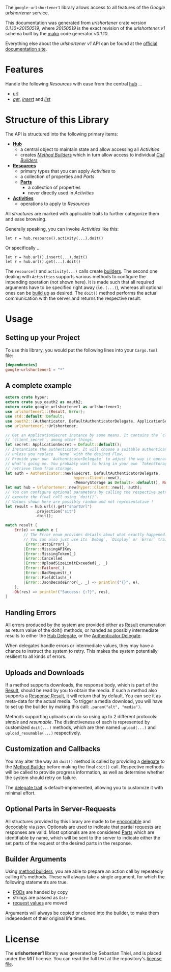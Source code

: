 <!---
DO NOT EDIT !
This file was generated automatically from 'src/mako/api/README.md.mako'
DO NOT EDIT !
-->
The `google-urlshortener1` library allows access to all features of the *Google urlshortener* service.

This documentation was generated from *urlshortener* crate version *0.1.10+20150519*, where *20150519* is the exact revision of the *urlshortener:v1* schema built by the [mako](http://www.makotemplates.org/) code generator *v0.1.10*.

Everything else about the *urlshortener* *v1* API can be found at the
[official documentation site](https://developers.google.com/url-shortener/v1/getting_started).
# Features

Handle the following *Resources* with ease from the central [hub](http://byron.github.io/google-apis-rs/google_urlshortener1/struct.Urlshortener.html) ... 

* [url](http://byron.github.io/google-apis-rs/google_urlshortener1/struct.Url.html)
 * [*get*](http://byron.github.io/google-apis-rs/google_urlshortener1/struct.UrlGetCall.html), [*insert*](http://byron.github.io/google-apis-rs/google_urlshortener1/struct.UrlInsertCall.html) and [*list*](http://byron.github.io/google-apis-rs/google_urlshortener1/struct.UrlListCall.html)




# Structure of this Library

The API is structured into the following primary items:

* **[Hub](http://byron.github.io/google-apis-rs/google_urlshortener1/struct.Urlshortener.html)**
    * a central object to maintain state and allow accessing all *Activities*
    * creates [*Method Builders*](http://byron.github.io/google-apis-rs/google_urlshortener1/trait.MethodsBuilder.html) which in turn
      allow access to individual [*Call Builders*](http://byron.github.io/google-apis-rs/google_urlshortener1/trait.CallBuilder.html)
* **[Resources](http://byron.github.io/google-apis-rs/google_urlshortener1/trait.Resource.html)**
    * primary types that you can apply *Activities* to
    * a collection of properties and *Parts*
    * **[Parts](http://byron.github.io/google-apis-rs/google_urlshortener1/trait.Part.html)**
        * a collection of properties
        * never directly used in *Activities*
* **[Activities](http://byron.github.io/google-apis-rs/google_urlshortener1/trait.CallBuilder.html)**
    * operations to apply to *Resources*

All *structures* are marked with applicable traits to further categorize them and ease browsing.

Generally speaking, you can invoke *Activities* like this:

```Rust,ignore
let r = hub.resource().activity(...).doit()
```

Or specifically ...

```ignore
let r = hub.url().insert(...).doit()
let r = hub.url().get(...).doit()
```

The `resource()` and `activity(...)` calls create [builders][builder-pattern]. The second one dealing with `Activities` 
supports various methods to configure the impending operation (not shown here). It is made such that all required arguments have to be 
specified right away (i.e. `(...)`), whereas all optional ones can be [build up][builder-pattern] as desired.
The `doit()` method performs the actual communication with the server and returns the respective result.

# Usage

## Setting up your Project

To use this library, you would put the following lines into your `Cargo.toml` file:

```toml
[dependencies]
google-urlshortener1 = "*"
```

## A complete example

```Rust
extern crate hyper;
extern crate yup_oauth2 as oauth2;
extern crate google_urlshortener1 as urlshortener1;
use urlshortener1::{Result, Error};
use std::default::Default;
use oauth2::{Authenticator, DefaultAuthenticatorDelegate, ApplicationSecret, MemoryStorage};
use urlshortener1::Urlshortener;

// Get an ApplicationSecret instance by some means. It contains the `client_id` and 
// `client_secret`, among other things.
let secret: ApplicationSecret = Default::default();
// Instantiate the authenticator. It will choose a suitable authentication flow for you, 
// unless you replace  `None` with the desired Flow.
// Provide your own `AuthenticatorDelegate` to adjust the way it operates and get feedback about 
// what's going on. You probably want to bring in your own `TokenStorage` to persist tokens and
// retrieve them from storage.
let auth = Authenticator::new(&secret, DefaultAuthenticatorDelegate,
                              hyper::Client::new(),
                              <MemoryStorage as Default>::default(), None);
let mut hub = Urlshortener::new(hyper::Client::new(), auth);
// You can configure optional parameters by calling the respective setters at will, and
// execute the final call using `doit()`.
// Values shown here are possibly random and not representative !
let result = hub.url().get("shortUrl")
             .projection("sit")
             .doit();

match result {
    Err(e) => match e {
        // The Error enum provides details about what exactly happened.
        // You can also just use its `Debug`, `Display` or `Error` traits
         Error::HttpError(_)
        |Error::MissingAPIKey
        |Error::MissingToken(_)
        |Error::Cancelled
        |Error::UploadSizeLimitExceeded(_, _)
        |Error::Failure(_)
        |Error::BadRequest(_)
        |Error::FieldClash(_)
        |Error::JsonDecodeError(_, _) => println!("{}", e),
    },
    Ok(res) => println!("Success: {:?}", res),
}

```
## Handling Errors

All errors produced by the system are provided either as [Result](http://byron.github.io/google-apis-rs/google_urlshortener1/enum.Result.html) enumeration as return value of 
the doit() methods, or handed as possibly intermediate results to either the 
[Hub Delegate](http://byron.github.io/google-apis-rs/google_urlshortener1/trait.Delegate.html), or the [Authenticator Delegate](http://byron.github.io/google-apis-rs/google_urlshortener1/../yup-oauth2/trait.AuthenticatorDelegate.html).

When delegates handle errors or intermediate values, they may have a chance to instruct the system to retry. This 
makes the system potentially resilient to all kinds of errors.

## Uploads and Downloads
If a method supports downloads, the response body, which is part of the [Result](http://byron.github.io/google-apis-rs/google_urlshortener1/enum.Result.html), should be
read by you to obtain the media.
If such a method also supports a [Response Result](http://byron.github.io/google-apis-rs/google_urlshortener1/trait.ResponseResult.html), it will return that by default.
You can see it as meta-data for the actual media. To trigger a media download, you will have to set up the builder by making
this call: `.param("alt", "media")`.

Methods supporting uploads can do so using up to 2 different protocols: 
*simple* and *resumable*. The distinctiveness of each is represented by customized 
`doit(...)` methods, which are then named `upload(...)` and `upload_resumable(...)` respectively.

## Customization and Callbacks

You may alter the way an `doit()` method is called by providing a [delegate](http://byron.github.io/google-apis-rs/google_urlshortener1/trait.Delegate.html) to the 
[Method Builder](http://byron.github.io/google-apis-rs/google_urlshortener1/trait.CallBuilder.html) before making the final `doit()` call. 
Respective methods will be called to provide progress information, as well as determine whether the system should 
retry on failure.

The [delegate trait](http://byron.github.io/google-apis-rs/google_urlshortener1/trait.Delegate.html) is default-implemented, allowing you to customize it with minimal effort.

## Optional Parts in Server-Requests

All structures provided by this library are made to be [enocodable](http://byron.github.io/google-apis-rs/google_urlshortener1/trait.RequestValue.html) and 
[decodable](http://byron.github.io/google-apis-rs/google_urlshortener1/trait.ResponseResult.html) via *json*. Optionals are used to indicate that partial requests are responses 
are valid.
Most optionals are are considered [Parts](http://byron.github.io/google-apis-rs/google_urlshortener1/trait.Part.html) which are identifiable by name, which will be sent to 
the server to indicate either the set parts of the request or the desired parts in the response.

## Builder Arguments

Using [method builders](http://byron.github.io/google-apis-rs/google_urlshortener1/trait.CallBuilder.html), you are able to prepare an action call by repeatedly calling it's methods.
These will always take a single argument, for which the following statements are true.

* [PODs][wiki-pod] are handed by copy
* strings are passed as `&str`
* [request values](http://byron.github.io/google-apis-rs/google_urlshortener1/trait.RequestValue.html) are moved

Arguments will always be copied or cloned into the builder, to make them independent of their original life times.

[wiki-pod]: http://en.wikipedia.org/wiki/Plain_old_data_structure
[builder-pattern]: http://en.wikipedia.org/wiki/Builder_pattern
[google-go-api]: https://github.com/google/google-api-go-client

# License
The **urlshortener1** library was generated by Sebastian Thiel, and is placed 
under the *MIT* license.
You can read the full text at the repository's [license file][repo-license].

[repo-license]: https://github.com/Byron/google-apis-rs/LICENSE.md
